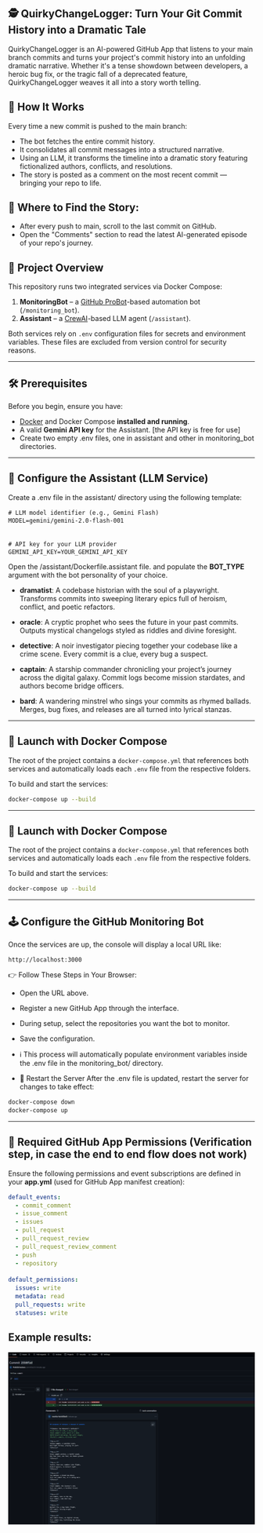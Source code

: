 ## 🕵️ QuirkyChangeLogger: Turn Your Git Commit History into a Dramatic Tale

QuirkyChangeLogger is an AI-powered GitHub App that listens to your main branch commits and turns your project's commit history into an unfolding dramatic narrative. Whether it's a tense showdown between developers, a heroic bug fix, or the tragic fall of a deprecated feature, QuirkyChangeLogger weaves it all into a story worth telling.

## 🚀 How It Works

Every time a new commit is pushed to the main branch:
- The bot fetches the entire commit history.
- It consolidates all commit messages into a structured narrative.
- Using an LLM, it transforms the timeline into a dramatic story featuring fictionalized authors, conflicts, and resolutions.
- The story is posted as a comment on the most recent commit — bringing your repo to life.

## 📍 Where to Find the Story:
- After every push to main, scroll to the last commit on GitHub.
- Open the "Comments" section to read the latest AI-generated episode of your repo's journey.

## 🧩 Project Overview

This repository runs two integrated services via Docker Compose:

1. **MonitoringBot** – a [GitHub ProBot](https://probot.github.io/)-based automation bot (`/monitoring_bot`).
2. **Assistant** – a [CrewAI](https://www.crewai.com/)-based LLM agent (`/assistant`).

Both services rely on `.env` configuration files for secrets and environment variables. These files are excluded from version control for security reasons.

---

## 🛠️ Prerequisites

Before you begin, ensure you have:

- [Docker](https://docs.docker.com/get-docker/) and Docker Compose **installed and running**.
- A valid **Gemini API key** for the Assistant. [the API key is free for use]
- Create two empty .env files, one in assistant and other in monitoring_bot directories.

---

## 🧠 Configure the Assistant (LLM Service)
Create a .env file in the assistant/ directory using the following template:

```dotenv
# LLM model identifier (e.g., Gemini Flash)
MODEL=gemini/gemini-2.0-flash-001


# API key for your LLM provider
GEMINI_API_KEY=YOUR_GEMINI_API_KEY
```

Open the /assistant/Dockerfile.assistant file. and populate the **BOT_TYPE** argument with the bot personality of your choice.
- **dramatist**: A codebase historian with the soul of a playwright. Transforms commits into sweeping literary epics full of heroism, conflict, and poetic refactors.

- **oracle**: A cryptic prophet who sees the future in your past commits. Outputs mystical changelogs styled as riddles and divine foresight.

- **detective**: A noir investigator piecing together your codebase like a crime scene. Every commit is a clue, every bug a suspect.

- **captain**: A starship commander chronicling your project’s journey across the digital galaxy. Commit logs become mission stardates, and authors become bridge officers.

- **bard**: A wandering minstrel who sings your commits as rhymed ballads. Merges, bug fixes, and releases are all turned into lyrical stanzas.
---

## 🚀 Launch with Docker Compose

The root of the project contains a `docker-compose.yml` that references both services and automatically loads each `.env` file from the respective folders.

To build and start the services:

```bash
docker-compose up --build
```
---

## 🚀 Launch with Docker Compose

The root of the project contains a `docker-compose.yml` that references both services and automatically loads each `.env` file from the respective folders.

To build and start the services:

```bash
docker-compose up --build
```
---

## 🕹️ Configure the GitHub Monitoring Bot
Once the services are up, the console will display a local URL like:

```arduino
http://localhost:3000
```
👉 Follow These Steps in Your Browser:
- Open the URL above.

- Register a new GitHub App through the interface.
- During setup, select the repositories you want the bot to monitor.
- Save the configuration.
- ℹ️ This process will automatically populate environment variables inside the .env file in the monitoring_bot/ directory.
- 🔄 Restart the Server
After the .env file is updated, restart the server for changes to take effect:

```bash
docker-compose down
docker-compose up
```
---

## 🔐 Required GitHub App Permissions (Verification step, in case the end to end flow does not work)
Ensure the following permissions and event subscriptions are defined in your **app.yml** (used for GitHub App manifest creation):

```yaml
default_events:
  - commit_comment
  - issue_comment
  - issues
  - pull_request
  - pull_request_review
  - pull_request_review_comment
  - push
  - repository

default_permissions:
  issues: write
  metadata: read
  pull_requests: write
  statuses: write
```

## Example results:
![alt text](image.png)
